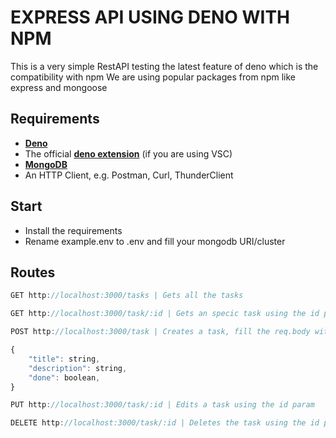 # EXPRESS API USING DENO WITH NPM
This is a very simple RestAPI testing the latest feature of deno which is the compatibility with npm
We are using popular packages from npm like express and mongoose

## Requirements
- **[Deno](https://deno.land/manual/getting_started/installation)**
- The official **[deno extension](https://marketplace.visualstudio.com/items?itemName=denoland.vscode-deno)** (if you are using VSC)
- **[MongoDB](https://www.mongodb.com/)**
- An HTTP Client, e.g. Postman, Curl, ThunderClient

## Start
- Install the requirements
- Rename example.env to .env and fill your mongodb URI/cluster

## Routes
```js
GET http://localhost:3000/tasks | Gets all the tasks
```
```js
GET http://localhost:3000/task/:id | Gets an specic task using the id param
```
```js
POST http://localhost:3000/task | Creates a task, fill the req.body with:

{
    "title": string,
    "description": string,
    "done": boolean,
}
```
```js
PUT http://localhost:3000/task/:id | Edits a task using the id param
```
```js
DELETE http://localhost:3000/task/:id | Deletes the task using the id param
```